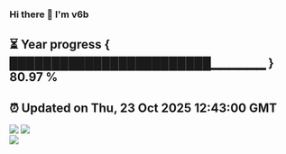 ### Hi there 👋  I'm v6b  
⏳ Year progress { ████████████████████████▁▁▁▁▁▁ } 80.97 %
---
⏰ Updated on Thu, 23 Oct 2025 12:43:00 GMT
---
![](https://github-readme-stats.vercel.app/api?username=v6b&bg_color=30,e96443,904e95&title_color=fff&text_color=fff&layout=compact)
![](https://github-readme-stats.vercel.app/api/top-langs/?username=v6b&layout=compact&bg_color=30,e96443,904e95&title_color=fff&text_color=fff)  
![](https://gcore.jsdelivr.net/gh/v6b/v6b@main/assets/github-contribution-grid-snake.svg)

